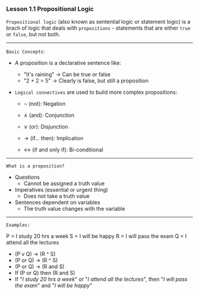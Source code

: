 ### Lesson 1.1 Propositional Logic

`Propositional logic` (also known as sentential logic or statement logic) is a brach of logic that deals with `propositions` - statements that are either `true` or `false`, but not both.

---

`Basic Concepts`:

- A proposition is a declarative sentence like:

  - "It's raining" -> Can be true or false
  - "2 + 2 = 5" -> Clearly is false, but still a proposition

- `Logical connectives` are used to build more complex propositions:

  - ¬ (not): Negation

  - ∧ (and): Conjunction

  - ∨ (or): Disjunction

  - → (if... then): Implication

  - ↔ (if and only if): Bi-conditional

---

`What is a proposition?`

- Questions
  - Cannot be assigned a truth value
- Imperatives (essential or urgent thing)
  - Does not take a truth value
- Sentences dependent on variables
  - The truth value changes with the variable

---

`Examples:`

P = I study 20 hrs a week
S = I will be happy
R = I will pass the exam
Q = I attend all the lectures

- (P v Q) -> (R ^ S)
- (P or Q) -> (R ^ S)
- (P or Q) -> (R and S)
- If (P or Q) then (R and S)
- If "_I study 20 hrs a week_" or "_I attend all the lectures_", then "_I will pass the exam_" and "_I will be happy_"
